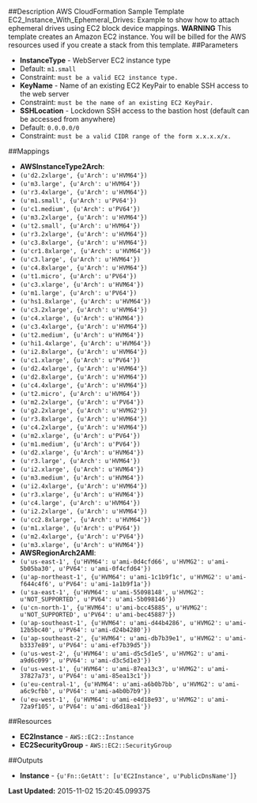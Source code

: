 ##Description
AWS CloudFormation Sample Template EC2_Instance_With_Ephemeral_Drives: Example to show how to attach ephemeral drives using EC2 block device mappings. **WARNING** This template creates an Amazon EC2 instance. You will be billed for the AWS resources used if you create a stack from this template.
##Parameters
 * **InstanceType** - WebServer EC2 instance type
  * Default: `m1.small`
  * Constraint: `must be a valid EC2 instance type.`
 * **KeyName** - Name of an existing EC2 KeyPair to enable SSH access to the web server
  * Constraint: `must be the name of an existing EC2 KeyPair.`
 * **SSHLocation** - Lockdown SSH access to the bastion host (default can be accessed from anywhere)
  * Default: `0.0.0.0/0`
  * Constraint: `must be a valid CIDR range of the form x.x.x.x/x.`


##Mappings
 * **AWSInstanceType2Arch**:
  * `(u'd2.2xlarge', {u'Arch': u'HVM64'})`
  * `(u'm3.large', {u'Arch': u'HVM64'})`
  * `(u'r3.4xlarge', {u'Arch': u'HVM64'})`
  * `(u'm1.small', {u'Arch': u'PV64'})`
  * `(u'c1.medium', {u'Arch': u'PV64'})`
  * `(u'm3.2xlarge', {u'Arch': u'HVM64'})`
  * `(u't2.small', {u'Arch': u'HVM64'})`
  * `(u'r3.2xlarge', {u'Arch': u'HVM64'})`
  * `(u'c3.8xlarge', {u'Arch': u'HVM64'})`
  * `(u'cr1.8xlarge', {u'Arch': u'HVM64'})`
  * `(u'c3.large', {u'Arch': u'HVM64'})`
  * `(u'c4.8xlarge', {u'Arch': u'HVM64'})`
  * `(u't1.micro', {u'Arch': u'PV64'})`
  * `(u'c3.xlarge', {u'Arch': u'HVM64'})`
  * `(u'm1.large', {u'Arch': u'PV64'})`
  * `(u'hs1.8xlarge', {u'Arch': u'HVM64'})`
  * `(u'c3.2xlarge', {u'Arch': u'HVM64'})`
  * `(u'c4.xlarge', {u'Arch': u'HVM64'})`
  * `(u'c3.4xlarge', {u'Arch': u'HVM64'})`
  * `(u't2.medium', {u'Arch': u'HVM64'})`
  * `(u'hi1.4xlarge', {u'Arch': u'HVM64'})`
  * `(u'i2.8xlarge', {u'Arch': u'HVM64'})`
  * `(u'c1.xlarge', {u'Arch': u'PV64'})`
  * `(u'd2.4xlarge', {u'Arch': u'HVM64'})`
  * `(u'd2.8xlarge', {u'Arch': u'HVM64'})`
  * `(u'c4.4xlarge', {u'Arch': u'HVM64'})`
  * `(u't2.micro', {u'Arch': u'HVM64'})`
  * `(u'm2.2xlarge', {u'Arch': u'PV64'})`
  * `(u'g2.2xlarge', {u'Arch': u'HVMG2'})`
  * `(u'r3.8xlarge', {u'Arch': u'HVM64'})`
  * `(u'c4.2xlarge', {u'Arch': u'HVM64'})`
  * `(u'm2.xlarge', {u'Arch': u'PV64'})`
  * `(u'm1.medium', {u'Arch': u'PV64'})`
  * `(u'd2.xlarge', {u'Arch': u'HVM64'})`
  * `(u'r3.large', {u'Arch': u'HVM64'})`
  * `(u'i2.xlarge', {u'Arch': u'HVM64'})`
  * `(u'm3.medium', {u'Arch': u'HVM64'})`
  * `(u'i2.4xlarge', {u'Arch': u'HVM64'})`
  * `(u'r3.xlarge', {u'Arch': u'HVM64'})`
  * `(u'c4.large', {u'Arch': u'HVM64'})`
  * `(u'i2.2xlarge', {u'Arch': u'HVM64'})`
  * `(u'cc2.8xlarge', {u'Arch': u'HVM64'})`
  * `(u'm1.xlarge', {u'Arch': u'PV64'})`
  * `(u'm2.4xlarge', {u'Arch': u'PV64'})`
  * `(u'm3.xlarge', {u'Arch': u'HVM64'})`
 * **AWSRegionArch2AMI**:
  * `(u'us-east-1', {u'HVM64': u'ami-0d4cfd66', u'HVMG2': u'ami-5b05ba30', u'PV64': u'ami-0f4cfd64'})`
  * `(u'ap-northeast-1', {u'HVM64': u'ami-1c1b9f1c', u'HVMG2': u'ami-f644c4f6', u'PV64': u'ami-1a1b9f1a'})`
  * `(u'sa-east-1', {u'HVM64': u'ami-55098148', u'HVMG2': u'NOT_SUPPORTED', u'PV64': u'ami-5b098146'})`
  * `(u'cn-north-1', {u'HVM64': u'ami-bcc45885', u'HVMG2': u'NOT_SUPPORTED', u'PV64': u'ami-bec45887'})`
  * `(u'ap-southeast-1', {u'HVM64': u'ami-d44b4286', u'HVMG2': u'ami-12b5bc40', u'PV64': u'ami-d24b4280'})`
  * `(u'ap-southeast-2', {u'HVM64': u'ami-db7b39e1', u'HVMG2': u'ami-b3337e89', u'PV64': u'ami-ef7b39d5'})`
  * `(u'us-west-2', {u'HVM64': u'ami-d5c5d1e5', u'HVMG2': u'ami-a9d6c099', u'PV64': u'ami-d3c5d1e3'})`
  * `(u'us-west-1', {u'HVM64': u'ami-87ea13c3', u'HVMG2': u'ami-37827a73', u'PV64': u'ami-85ea13c1'})`
  * `(u'eu-central-1', {u'HVM64': u'ami-a6b0b7bb', u'HVMG2': u'ami-a6c9cfbb', u'PV64': u'ami-a4b0b7b9'})`
  * `(u'eu-west-1', {u'HVM64': u'ami-e4d18e93', u'HVMG2': u'ami-72a9f105', u'PV64': u'ami-d6d18ea1'})`


##Resources
 * **EC2Instance** - `AWS::EC2::Instance`
 * **EC2SecurityGroup** - `AWS::EC2::SecurityGroup`


##Outputs
 * **Instance** - `{u'Fn::GetAtt': [u'EC2Instance', u'PublicDnsName']}`


**Last Updated:** 2015-11-02 15:20:45.099375
